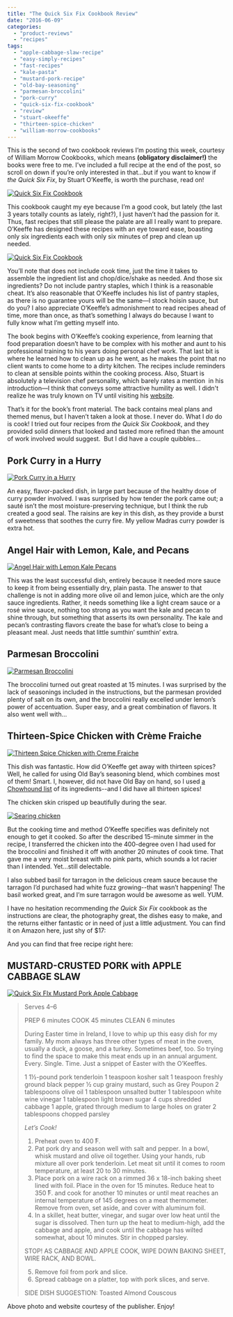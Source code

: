 ```yaml
---
title: "The Quick Six Fix Cookbook Review"
date: "2016-06-09"
categories: 
  - "product-reviews"
  - "recipes"
tags: 
  - "apple-cabbage-slaw-recipe"
  - "easy-simply-recipes"
  - "fast-recipes"
  - "kale-pasta"
  - "mustard-pork-recipe"
  - "old-bay-seasoning"
  - "parmesan-broccolini"
  - "pork-curry"
  - "quick-six-fix-cookbook"
  - "review"
  - "stuart-okeeffe"
  - "thirteen-spice-chicken"
  - "william-morrow-cookbooks"
---
```


This is the second of two cookbook reviews I’m posting this week, courtesy of William Morrow Cookbooks, which means **(obligatory disclaimer!)** the books were free to me. I’ve included a full recipe at the end of the post, so scroll on down if you’re only interested in that…but if you want to know if _the Quick Six Fix_, by Stuart O’Keeffe, is worth the purchase, read on!

[![Quick Six Fix Cookbook](http://s3.amazonaws.com/thegourmez-wpmedia/2016/06/Quick6Cookbook-02-389x500.jpg)](http://s3.amazonaws.com/thegourmez-wpmedia/2016/06/Quick6Cookbook-02.jpg)

This cookbook caught my eye because I’m a good cook, but lately (the last 3 years totally counts as lately, right?), I just haven’t had the passion for it. Thus, fast recipes that still please the palate are all I really want to prepare. O’Keeffe has designed these recipes with an eye toward ease, boasting only six ingredients each with only six minutes of prep and clean up needed.

[![Quick Six Fix Cookbook](http://s3.amazonaws.com/thegourmez-wpmedia/2016/06/Quick6Cookbook-03-500x334.jpg)](http://s3.amazonaws.com/thegourmez-wpmedia/2016/06/Quick6Cookbook-03.jpg)

You’ll note that does not include cook time, just the time it takes to assemble the ingredient list and chop/dice/shake as needed. And those six ingredients? Do not include pantry staples, which I think is a reasonable cheat. It’s also reasonable that O’Keeffe includes his list of pantry staples, as there is no guarantee yours will be the same—I stock hoisin sauce, but do you? I also appreciate O’Keeffe’s admonishment to read recipes ahead of time, more than once, as that’s something I always do because I want to fully know what I’m getting myself into.

The book begins with O’Keeffe’s cooking experience, from learning that food preparation doesn’t have to be complex with his mother and aunt to his professional training to his years doing personal chef work. That last bit is where he learned how to clean up as he went, as he makes the point that no client wants to come home to a dirty kitchen. The recipes include reminders to clean at sensible points within the cooking process. Also, Stuart is absolutely a television chef personality, which barely rates a mention  in his introduction—I think that conveys some attractive humility as well. I didn't realize he was truly known on TV until visiting his [website](http://chefstuart.com/).

That’s it for the book’s front material. The back contains meal plans and themed menus, but I haven’t taken a look at those. I never do. What I _do_ do is cook! I tried out four recipes from _the Quick Six Cookbook_, and they provided solid dinners that looked and tasted more refined than the amount of work involved would suggest.  But I did have a couple quibbles…

## Pork Curry in a Hurry

[![Pork Curry in a Hurry](http://s3.amazonaws.com/thegourmez-wpmedia/2016/06/Quick-6-07-360x500.jpg)](http://s3.amazonaws.com/thegourmez-wpmedia/2016/06/Quick-6-07.jpg)

An easy, flavor-packed dish, in large part because of the healthy dose of curry powder involved. I was surprised by how tender the pork came out; a sauté isn’t the most moisture-preserving technique, but I think the rub created a good seal. The raisins are key in this dish, as they provide a burst of sweetness that soothes the curry fire. My yellow Madras curry powder is extra hot.

## Angel Hair with Lemon, Kale, and Pecans

[![Angel Hair with Lemon Kale Pecans](http://s3.amazonaws.com/thegourmez-wpmedia/2016/06/Quick-6-09-459x500.jpg)](http://s3.amazonaws.com/thegourmez-wpmedia/2016/06/Quick-6-09.jpg)

This was the least successful dish, entirely because it needed more sauce to keep it from being essentially dry, plain pasta. The answer to that challenge is not in adding more olive oil and lemon juice, which are the only sauce ingredients. Rather, it needs something like a light cream sauce or a rosé wine sauce, nothing too strong as you want the kale and pecan to shine through, but something that asserts its own personality. The kale and pecan’s contrasting flavors create the base for what’s close to being a pleasant meal. Just needs that little sumthin’ sumthin’ extra.

## Parmesan Broccolini

[![Parmesan Broccolini](http://s3.amazonaws.com/thegourmez-wpmedia/2016/06/Quick-6-11-500x334.jpg)](http://s3.amazonaws.com/thegourmez-wpmedia/2016/06/Quick-6-11.jpg)

The broccolini turned out great roasted at 15 minutes. I was surprised by the lack of seasonings included in the instructions, but the parmesan provided plenty of salt on its own, and the broccolini really excelled under lemon’s power of accentuation. Super easy, and a great combination of flavors. It also went well with…

## Thirteen-Spice Chicken with Crème Fraiche

[![Thirteen Spice Chicken with Creme Fraiche](http://s3.amazonaws.com/thegourmez-wpmedia/2016/06/Quick-6-13-500x337.jpg)](http://s3.amazonaws.com/thegourmez-wpmedia/2016/06/Quick-6-13.jpg)

This dish was fantastic. How did O’Keeffe get away with thirteen spices? Well, he called for using Old Bay’s seasoning blend, which combines most of them! Smart. I, however, did not have Old Bay on hand, so I used [a Chowhound list](http://www.chowhound.com/recipes/old-bay-seasoning-10591) of its ingredients--and I did have all thirteen spices!

The chicken skin crisped up beautifully during the sear.

[![Searing chicken](http://s3.amazonaws.com/thegourmez-wpmedia/2016/06/Quick-6-10-500x334.jpg)](http://s3.amazonaws.com/thegourmez-wpmedia/2016/06/Quick-6-10.jpg)

But the cooking time and method O’Keeffe specifies was definitely not enough to get it cooked. So after the described 15-minute simmer in the recipe, I transferred the chicken into the 400-degree oven I had used for the broccolini and finished it off with another 20 minutes of cook time. That gave me a very moist breast with no pink parts, which sounds a lot racier than I intended. Yet…still delectable.

I also subbed basil for tarragon in the delicious cream sauce because the tarragon I’d purchased had white fuzz growing--that wasn’t happening! The basil worked great, and I’m sure tarragon would be awesome as well. YUM.

I have no hesitation recommending _the Quick Six Fix_ cookbook as the instructions are clear, the photography great, the dishes easy to make, and the returns either fantastic or in need of just a little adjustment. You can find it on Amazon here, just shy of $17:

And you can find that free recipe right here:

## MUSTARD-CRUSTED PORK with APPLE CABBAGE SLAW

[![Quick Six FIx Mustard Pork Apple Cabbage](http://s3.amazonaws.com/thegourmez-wpmedia/2016/06/044_mustardcrustedpork-357x500.jpg)](http://s3.amazonaws.com/thegourmez-wpmedia/2016/06/044_mustardcrustedpork.jpg)

> Serves 4–6
> 
> PREP 6 minutes COOK 45 minutes CLEAN 6 minutes
> 
> During Easter time in Ireland, I love to whip up this easy dish for my family. My mom always has three other types of meat in the oven, usually a duck, a goose, and a turkey. Sometimes beef, too. So trying to find the space to make this meat ends up in an annual argument. Every. Single. Time. Just a snippet of Easter with the O’Keeffes.
> 
> 1 1½-pound pork tenderloin 1 teaspoon kosher salt 1 teaspoon freshly ground black pepper ½ cup grainy mustard, such as Grey Poupon 2 tablespoons olive oil 1 tablespoon unsalted butter 1 tablespoon white wine vinegar 1 tablespoon light brown sugar 4 cups shredded cabbage 1 apple, grated through medium to large holes on grater 2 tablespoons chopped parsley
> 
> _Let’s Cook!_
> 
> 1. Preheat oven to 400 ̊F.
> 2. Pat pork dry and season well with salt and pepper. In a bowl, whisk mustard and olive oil together. Using your hands, rub mixture all over pork tenderloin. Let meat sit until it comes to room temperature, at least 20 to 30 minutes.
> 3. Place pork on a wire rack on a rimmed 36 x 18-inch baking sheet lined with foil. Place in the oven for 15 minutes. Reduce heat to 350 ̊F. and cook for another 10 minutes or until meat reaches an internal temperature of 145 degrees on a meat thermometer. Remove from oven, set aside, and cover with aluminum foil.
> 4. In a skillet, heat butter, vinegar, and sugar over low heat until the sugar is dissolved. Then turn up the heat to medium-high, add the cabbage and apple, and cook until the cabbage has wilted somewhat, about 10 minutes. Stir in chopped parsley.
> 
> STOP! AS CABBAGE AND APPLE COOK, WIPE DOWN BAKING SHEET, WIRE RACK, AND BOWL.
> 
> 5. Remove foil from pork and slice.
> 6. Spread cabbage on a platter, top with pork slices, and serve.
> 
> SIDE DISH SUGGESTION: Toasted Almond Couscous

Above photo and website courtesy of the publisher. Enjoy!

